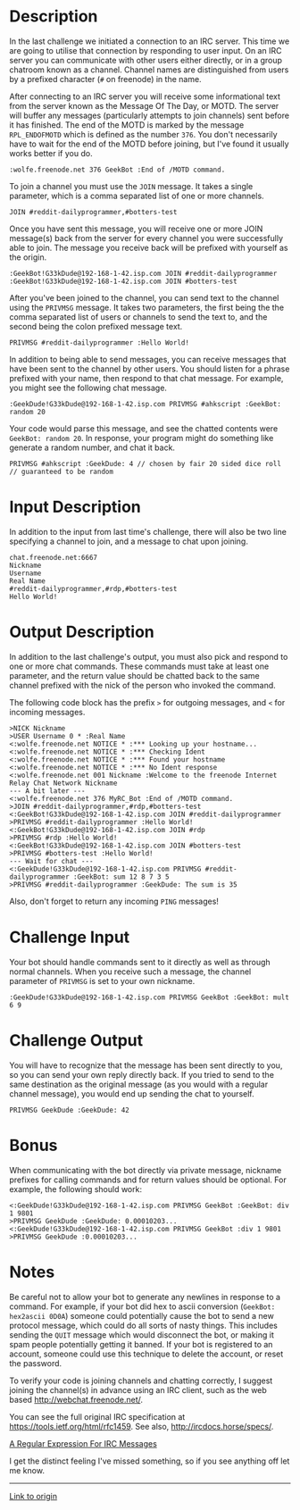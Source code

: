 # Description

In the last challenge we initiated a connection to an IRC server. This time we are going to utilise that connection by
responding to user input. On an IRC server you can communicate with other users either directly, or in a group chatroom
known as a channel. Channel names are distinguished from users by a prefixed character (`#` on freenode) in the name.

After connecting to an IRC server you will receive some informational text from the server known as the Message Of The Day,
or MOTD. The server will buffer any messages (particularly attempts to join channels) sent before it has finished.
The end of the MOTD is marked by the message `RPL_ENDOFMOTD` which is defined as the number `376`. You don't necessarily
have to wait for the end of the MOTD before joining, but I've found it usually works better if you do.

    :wolfe.freenode.net 376 GeekBot :End of /MOTD command.

To join a channel you must use the `JOIN` message. It takes a single parameter, which is a comma separated list of one or
more channels.

    JOIN #reddit-dailyprogrammer,#botters-test

Once you have sent this message, you will receive one or more JOIN message(s) back from the server for every channel
you were successfully able to join. The message you receive back will be prefixed with yourself as the origin.

    :GeekBot!G33kDude@192-168-1-42.isp.com JOIN #reddit-dailyprogrammer
    :GeekBot!G33kDude@192-168-1-42.isp.com JOIN #botters-test

After you've been joined to the channel, you can send text to the channel using the `PRIVMSG` message. It takes two
parameters, the first being the the comma separated list of users or channels to send the text to, and the second being the
colon prefixed message text.

    PRIVMSG #reddit-dailyprogrammer :Hello World!

In addition to being able to send messages, you can receive messages that have been sent to the channel by other users.
You should listen for a phrase prefixed with your name, then respond to that chat message. For example, you might see
the following chat message.

    :GeekDude!G33kDude@192-168-1-42.isp.com PRIVMSG #ahkscript :GeekBot: random 20

Your code would parse this message, and see the chatted contents were `GeekBot: random 20`. In response, your program might
do something like generate a random number, and chat it back.

    PRIVMSG #ahkscript :GeekDude: 4 // chosen by fair 20 sided dice roll // guaranteed to be random

# Input Description

In addition to the input from last time's challenge, there will also be two line specifying a channel to join, and a
message to chat upon joining.

    chat.freenode.net:6667
    Nickname
    Username
    Real Name
    #reddit-dailyprogrammer,#rdp,#botters-test
    Hello World!

# Output Description

In addition to the last challenge's output, you must also pick and respond to one or more chat commands. These commands
must take at least one parameter, and the return value should be chatted back to the same channel prefixed with the nick
of the person who invoked the command.

The following code block has the prefix `>` for outgoing messages, and `<` for incoming messages.

    >NICK Nickname
    >USER Username 0 * :Real Name
    <:wolfe.freenode.net NOTICE * :*** Looking up your hostname...
    <:wolfe.freenode.net NOTICE * :*** Checking Ident
    <:wolfe.freenode.net NOTICE * :*** Found your hostname
    <:wolfe.freenode.net NOTICE * :*** No Ident response
    <:wolfe.freenode.net 001 Nickname :Welcome to the freenode Internet Relay Chat Network Nickname
    --- A bit later ---
    <:wolfe.freenode.net 376 MyRC_Bot :End of /MOTD command.
    >JOIN #reddit-dailyprogrammer,#rdp,#botters-test
    <:GeekBot!G33kDude@192-168-1-42.isp.com JOIN #reddit-dailyprogrammer
    >PRIVMSG #reddit-dailyprogrammer :Hello World!
    <:GeekBot!G33kDude@192-168-1-42.isp.com JOIN #rdp
    >PRIVMSG #rdp :Hello World!
    <:GeekBot!G33kDude@192-168-1-42.isp.com JOIN #botters-test
    >PRIVMSG #botters-test :Hello World!
    --- Wait for chat ---
    <:GeekDude!G33kDude@192-168-1-42.isp.com PRIVMSG #reddit-dailyprogrammer :GeekBot: sum 12 8 7 3 5
    >PRIVMSG #reddit-dailyprogrammer :GeekDude: The sum is 35

Also, don't forget to return any incoming `PING` messages!

# Challenge Input

Your bot should handle commands sent to it directly as well as through normal channels. When you receive such a message,
the channel parameter of `PRIVMSG` is set to your own nickname.

    :GeekDude!G33kDude@192-168-1-42.isp.com PRIVMSG GeekBot :GeekBot: mult 6 9

# Challenge Output

You will have to recognize that the message has been sent directly to you, so you can send your own reply directly back.
If you tried to send to the same destination as the original message (as you would with a regular channel message),
you would end up sending the chat to yourself.

    PRIVMSG GeekDude :GeekDude: 42

# Bonus

When communicating with the bot directly via private message, nickname prefixes for calling commands and for return
values should be optional. For example, the following should work:

    <:GeekDude!G33kDude@192-168-1-42.isp.com PRIVMSG GeekBot :GeekBot: div 1 9801
    >PRIVMSG GeekDude :GeekDude: 0.00010203...
    <:GeekDude!G33kDude@192-168-1-42.isp.com PRIVMSG GeekBot :div 1 9801
    >PRIVMSG GeekDude :0.00010203...

# Notes

Be careful not to allow your bot to generate any newlines in response to a command. For example, if your bot did hex to
ascii conversion (`GeekBot: hex2ascii 0D0A`) someone could potentially cause the bot to send a new protocol message, which
could do all sorts of nasty things. This includes sending the `QUIT` message which would disconnect the bot, or making it
spam people potentially getting it banned. If your bot is registered to an account, someone could use this technique to
delete the account, or reset the password.

To verify your code is joining channels and chatting correctly, I suggest joining the channel(s) in advance using an IRC client, such as the web based http://webchat.freenode.net/.

You can see the full original IRC specification at https://tools.ietf.org/html/rfc1459. See also, http://ircdocs.horse/specs/.

[A Regular Expression For IRC Messages](https://mybuddymichael.com/writings/a-regular-expression-for-irc-messages.html)

I get the distinct feeling I've missed something, so if you see anything off let me know.

---

[Link to origin](https://www.reddit.com/r/dailyprogrammer/4anny5)